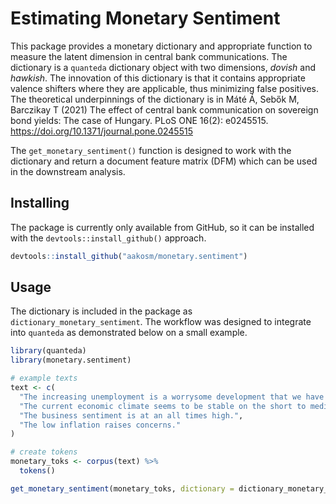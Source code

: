 
# Estimating Monetary Sentiment

This package provides a monetary dictionary and appropriate function to
measure the latent dimension in central bank communications. The
dictionary is a `quanteda` dictionary object with two dimensions,
*dovish* and *hawkish*. The innovation of this dictionary is that it
contains appropriate valence shifters where they are applicable, thus
minimizing false positives. The theoretical underpinnings of the
dictionary is in Máté Á, Sebők M, Barczikay T (2021) The effect of
central bank communication on sovereign bond yields: The case of
Hungary. PLoS ONE 16(2): e0245515.
<https://doi.org/10.1371/journal.pone.0245515>

The `get_monetary_sentiment()` function is designed to work with the
dictionary and return a document feature matrix (DFM) which can be used
in the downstream analysis.

## Installing

The package is currently only available from GitHub, so it can be
installed with the `devtools::install_github()` approach.

``` r
devtools::install_github("aakosm/monetary.sentiment")
```

## Usage

The dictionary is included in the package as
`dictionary_monetary_sentiment`. The workflow was designed to integrate
into `quanteda` as demonstrated below on a small example.

``` r
library(quanteda)
library(monetary.sentiment)

# example texts
text <- c(
  "The increasing unemployment is a worrysome development that we have to monitor.", 
  "The current economic climate seems to be stable on the short to medium term.", 
  "The business sentiment is at an all times high.", 
  "The low inflation raises concerns."
)

# create tokens
monetary_toks <- corpus(text) %>% 
  tokens()

get_monetary_sentiment(monetary_toks, dictionary = dictionary_monetary_sentiment)
```

